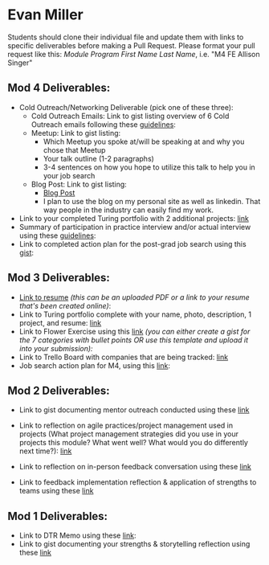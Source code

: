 # Evan Miller

Students should clone their individual file and update them with links to specific deliverables before making a Pull Request. Please format your pull request like this: *Module Program First Name Last Name*, i.e. "M4 FE Allison Singer" 

## Mod 4 Deliverables:
* Cold Outreach/Networking Deliverable (pick one of these three):
    * Cold Outreach Emails: Link to gist listing overview of 6 Cold Outreach emails following these [guidelines](https://github.com/turingschool/career-development-curriculum/blob/master/module_four/cold_outreach_deliverable_guidelines.md):
    * Meetup: Link to gist listing: 
      * Which Meetup you spoke at/will be speaking at and why you chose that Meetup
      * Your talk outline (1-2 paragraphs)
      * 3-4 sentences on how you hope to utilize this talk to help you in your job search
    * Blog Post: Link to gist listing:
       * [Blog Post](https://medium.com/@evanmillerny/first-open-source-adventure-w-hospital-run-226cc3d5cf5b)
       * I plan to use the blog on my personal site as well as linkedin. That way people in the industry can easily find my work.
* Link to your completed Turing portfolio with 2 additional projects: [link](https://www.turing.io/alumni/evan-miller)
* Summary of participation in practice interview and/or actual interview using these [guidelines](https://github.com/turingschool/career-development-curriculum/blob/master/module_four/interview_practice_reflection_guidelines.md):
* Link to completed action plan for the post-grad job search using this [gist](https://gist.github.com/EvanSays/0ed5db681313e26e05af069f82fc2de5): 

## Mod 3 Deliverables:

* [Link to resume](https://www.dropbox.com/s/6ijgcldvrwt99i2/Evan_Miller_resume.pdf?dl=1) *(this can be an uploaded PDF or a link to your resume that's been created online)*: 
* Link to Turing portfolio complete with your name, photo, description, 1 project, and resume: [link](https://www.turing.io/alumni/software-developer-0)
* Link to Flower Exercise using this [link](https://gist.github.com/EvanSays/1e95a0f8c2a11bce64117f6c27b8e32a) *(you can either create a gist for the 7 categories with bullet points OR use this template and upload it into your submission):*
* Link to Trello Board with companies that are being tracked: [link](https://trello.com/b/pfyVPoil/tracked-companies)
* Job search action plan for M4, using this [link](https://gist.github.com/EvanSays/e7e62302fe59f5315ec880c6a7775a32):

## Mod 2 Deliverables:
* Link to gist documenting mentor outreach conducted using these [link](https://gist.github.com/EvanSays/8c14725c8c7c0d1bb811b6a752e999c1)

* Link to reflection on agile practices/project management used in projects (What project management strategies did you use in your projects this module? What went well? What would you do differently next time?):
[link](https://gist.github.com/EvanSays/98f7c39a507c76cd989347a82d7c1b47)

* Link to reflection on in-person feedback conversation using these [link](https://gist.github.com/EvanSays/da00c271b3142295628a13ddc95e998a)

* Link to feedback implementation reflection & application of strengths to teams using these [link](https://gist.github.com/EvanSays/4fa7e9202627d296a7a5c8ef5b95a456)

## Mod 1 Deliverables:
* Link to DTR Memo using these [link](https://gist.github.com/EvanSays/680cbc3a5a9fd892e189c2a12779cc42):
* Link to gist documenting your strengths & storytelling reflection using these [link](https://gist.github.com/EvanSays/aacbdd7fcfa0ebcd101d5b67c6e07f88)
